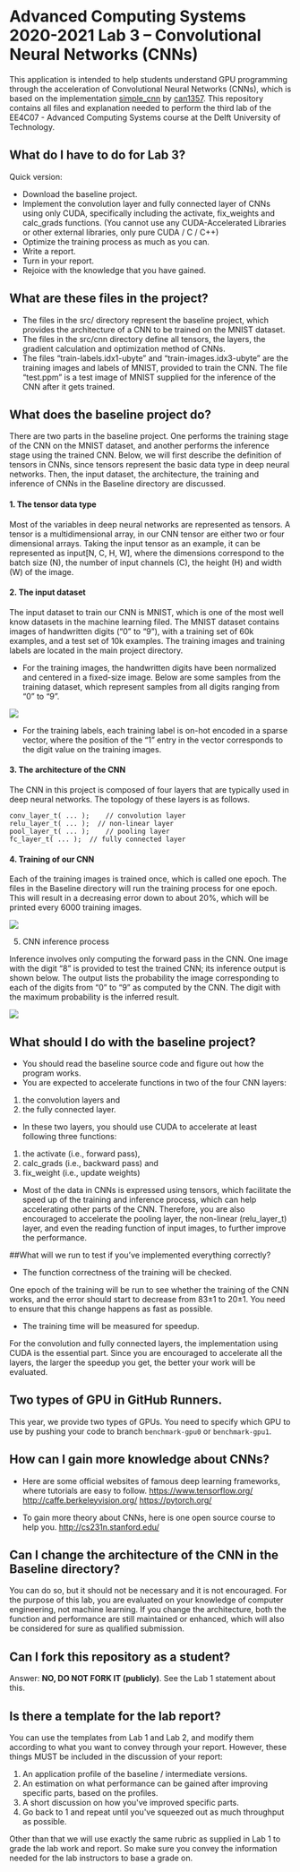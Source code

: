 # Advanced Computing Systems 2020-2021 Lab 3 – Convolutional Neural Networks (CNNs)

This application is intended to help students understand GPU programming through the acceleration of Convolutional 
Neural Networks (CNNs), which is based on the implementation [simple_cnn](https://github.com/can1357/simple_cnn) by 
[can1357](https://github.com/can1357).
This repository contains all files and explanation needed to perform the  third lab of the
EE4C07 - Advanced Computing Systems course at the  Delft University of Technology.

## What do I have to do for Lab 3?

Quick version:

* Download the baseline project.
* Implement the convolution layer and fully connected layer of CNNs using only CUDA, specifically including the
  activate, fix_weights and calc_grads functions. (You cannot use any CUDA-Accelerated Libraries or other external
  libraries, only pure CUDA / C / C++)
* Optimize the training process as much as you can.
* Write a report.
* Turn in your report.
* Rejoice with the knowledge that you have gained.

## What are these files in the project?

* The files in the src/ directory represent the baseline project, which provides the architecture of a CNN to be
  trained on the MNIST dataset.
* The files in the src/cnn directory define all tensors, the layers, the gradient calculation and optimization method 
  of CNNs.
* The files “train-labels.idx1-ubyte” and “train-images.idx3-ubyte” are the training images and labels of MNIST, 
  provided to train the CNN. The file “test.ppm” is a test image of MNIST supplied for the inference of the CNN after 
  it gets trained.

## What does the baseline project do?

There are two parts in the baseline project. One performs the training stage of the CNN on the MNIST dataset, and 
another performs the inference stage using the trained CNN. Below, we will first describe the definition of tensors 
in CNNs, since tensors represent the basic data type in deep neural networks. Then, the input dataset, the 
architecture, the training and inference of CNNs in the Baseline directory are discussed.

#### 1. The tensor data type

Most of the variables in deep neural networks are represented as tensors. A tensor is a multidimensional 
array, in our CNN tensor are either two or four dimensional arrays. Taking the input tensor as an example, it 
can be represented as input[N, C, H, W], where the dimensions correspond to the batch size (N), the number of 
input channels (C), the height (H) and width (W) of the image.

#### 2. The input dataset

The input dataset to train our CNN is MNIST, which is one of the most well know datasets in the machine learning 
filed. The MNIST dataset contains images of handwritten digits (“0” to “9”), with a training set of 60k examples,
 and a test set of 10k examples. The training images and training labels are located in the main project directory.

* For the training images, the handwritten digits have been normalized and centered in a fixed-size image. Below 
are some samples from the training dataset, which represent samples from all digits ranging from “0” to “9”.

<div>
<img src="https://raw.githubusercontent.com/tud-acs/lab3-cnn-ci/development/images/input.png">
</div>

* For the training labels, each training label is on-hot encoded in a sparse vector, where the position of the “1” 
entry in the vector corresponds to the digit value on the training images.

#### 3. The architecture of the CNN

The CNN in this project is composed of four layers that are typically used in deep neural networks. The 
topology of these layers is as follows.

```
conv_layer_t( ... );	// convolution layer		
relu_layer_t( ... );  // non-linear layer       
pool_layer_t( ... );	// pooling layer			
fc_layer_t( ... );	// fully connected layer				
```

#### 4. Training of our CNN

Each of the training images is trained once, which is called one epoch. The files in the Baseline directory will 
run the training process for one epoch. This will result in a decreasing error down to about 20%, which will be printed
every 6000 training images.

<div>
<img src="https://raw.githubusercontent.com/tud-acs/lab3-cnn-ci/development/images/error.png">
</div>

5. CNN inference process

Inference involves only computing the forward pass in the CNN. One image with the digit “8” is provided to test 
the trained CNN; its inference output is shown below. The output lists the probability the image corresponding 
to each of the digits from “0” to “9” as computed by the CNN. The digit with the maximum probability is the 
inferred result. 

<div>
<img src="https://raw.githubusercontent.com/tud-acs/lab3-cnn-ci/development/images/result.png">
</div>

## What should I do with the baseline project?

* You should read the baseline source code and figure out how the program works.
* You are expected to accelerate functions in two of the four CNN layers: 
1. the convolution layers and 
2. the fully connected layer.

* In these two layers, you should use CUDA to accelerate at least following three functions: 
1. the activate (i.e., forward pass), 
2. calc_grads (i.e., backward pass) and 
3. fix_weight (i.e., update weights)

* Most of the data in CNNs is expressed using tensors, which facilitate the speed up of the training and 
inference process, which can help accelerating other parts of the CNN. Therefore, you are also encouraged to
 accelerate the pooling layer, the non-linear (relu_layer_t) layer, and even the reading function of input 
 images, to further improve the performance.

##What will we run to test if you’ve implemented everything correctly?

* The function correctness of the training will be checked.

One epoch of the training will be run to see whether the training of the CNN works, and the error should start 
to decrease from 83±1 to 20±1. You need to ensure that this change happens as fast as possible.

* The training time will be measured for speedup.

For the convolution and fully connected layers, the implementation using CUDA is the essential part. Since you 
are encouraged to accelerate all the layers, the larger the speedup you get, the better your work will be evaluated.

## Two types of GPU in GitHub Runners.

This year, we provide two types of GPUs. You need to specify which GPU to use by pushing your code to branch `benchmark-gpu0` or `benchmark-gpu1`.

<!-- ## Can I share some of my knowledge with people outside my group?

There are some bonus points awarded to the groups with the fastest implementation.

You can decide whether sharing your industry secrets on optimizations of this 
algorithm with other groups is a smart thing to do ;-)

* 1st place: +15% on lab 3 grade
* 2nd place: +10% on lab 3 grade
* 3rd place: +5% on lab 3 grade -->

## How can I gain more knowledge about CNNs?

* Here are some official websites of famous deep learning frameworks, where tutorials are easy to follow.
https://www.tensorflow.org/
http://caffe.berkeleyvision.org/
https://pytorch.org/

* To gain more theory about CNNs, here is one open source course to help you.
http://cs231n.stanford.edu/

## Can I change the architecture of the CNN in the Baseline directory?

You can do so, but it should not be necessary and it is not encouraged. For the purpose of this lab, you are evaluated 
on your knowledge of computer engineering, not machine learning.
If you change the architecture, both the function and performance are still maintained or enhanced, which will also 
be considered for sure as qualified submission.

## Can I fork this repository as a student?

Answer: __NO, DO NOT FORK IT (publicly)__. 
See the Lab 1 statement about this.

## Is there a template for the lab report?

You can use the templates from Lab 1 and Lab 2, and modify them according to what
you want to convey through your report. However, these things MUST be included in
the discussion of your report:

1. An application profile of the baseline / intermediate versions.
2. An estimation on what performance can be gained after improving specific parts, 
    based on the profiles.
3. A short discussion on how you've improved specific parts.
4. Go back to 1 and repeat until you've squeezed out as much throughput as possible.

Other than that we will use exactly the same rubric as supplied in Lab 1 to grade the
lab work and report. So make sure you convey the information needed for the lab instructors
to base a grade on.

